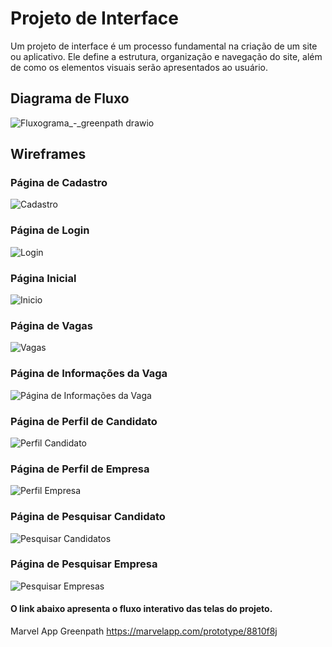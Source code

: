
# Projeto de Interface

Um projeto de interface é um processo fundamental na criação de um site ou aplicativo. Ele define a estrutura, organização e navegação do site, além de como os elementos visuais serão apresentados ao usuário.

## Diagrama de Fluxo

![Fluxograma_-_greenpath drawio](https://user-images.githubusercontent.com/69819769/230793555-31d1c4bf-9f4e-498d-990f-fd1f28b49ebb.png)

## Wireframes

### Página de Cadastro

![Cadastro](https://user-images.githubusercontent.com/83622295/230793103-7c16eca6-1d31-45bf-b593-170031a8da72.png)

### Página de Login

![Login](https://user-images.githubusercontent.com/83622295/230793333-bd1fedbd-cda2-4a6e-953a-5372c47bd261.png)

### Página Inicial

![Inicio](https://user-images.githubusercontent.com/83622295/230793355-3da8250e-5e27-40c8-a13d-e3a8518f1338.png)

### Página de Vagas

![Vagas](https://user-images.githubusercontent.com/83622295/230793416-fced7bb0-2b24-48cf-be02-7c4773cf6b22.png)

### Página de Informações da Vaga

![Página de Informações da Vaga](https://user-images.githubusercontent.com/83622295/230793510-72c2e35e-292d-48ec-b896-bdb9d8682c8d.png)

### Página de Perfil de Candidato

![Perfil Candidato](https://user-images.githubusercontent.com/83622295/230793514-c7618560-e882-402e-b6a3-e91b4499c83a.png)

### Página de Perfil de Empresa

![Perfil Empresa](https://user-images.githubusercontent.com/83622295/230793657-809630ed-4c03-4072-a36f-6e947da80681.png)

### Página de Pesquisar Candidato

![Pesquisar Candidatos](https://user-images.githubusercontent.com/83622295/230793664-ad363c8b-7279-470c-9bc5-94c153bbe503.png)

### Página de Pesquisar Empresa

![Pesquisar Empresas](https://user-images.githubusercontent.com/83622295/230793678-1cbbc143-940e-4246-84fd-90f6e3a0ba93.png)

#### O link abaixo apresenta o fluxo interativo das telas do projeto.

Marvel App Greenpath https://marvelapp.com/prototype/8810f8j
